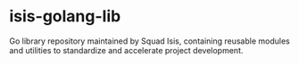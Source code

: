 # isis-golang-lib
Go library repository maintained by Squad Isis, containing reusable modules and utilities to standardize and accelerate project development.
